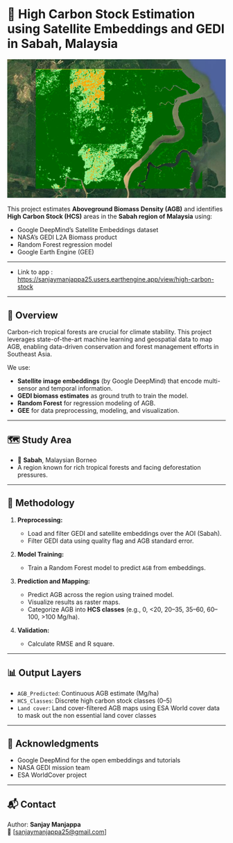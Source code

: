 # 🌳 High Carbon Stock Estimation using Satellite Embeddings and GEDI in Sabah, Malaysia

![HCS map](images/Picture1.png)

This project estimates **Aboveground Biomass Density (AGB)** and identifies **High Carbon Stock (HCS)** areas in the **Sabah region of Malaysia** using:

- Google DeepMind’s Satellite Embeddings dataset
- NASA’s GEDI L2A Biomass product
- Random Forest regression model
- Google Earth Engine (GEE)

---

- Link to app : https://sanjaymanjappa25.users.earthengine.app/view/high-carbon-stock

---

## 🚀 Overview

Carbon-rich tropical forests are crucial for climate stability. This project leverages state-of-the-art machine learning and geospatial data to map AGB, enabling data-driven conservation and forest management efforts in Southeast Asia.

We use:
- **Satellite image embeddings** (by Google DeepMind) that encode multi-sensor and temporal information.
- **GEDI biomass estimates** as ground truth to train the model.
- **Random Forest** for regression modeling of AGB.
- **GEE** for data preprocessing, modeling, and visualization.

---

## 🗺️ Study Area

- 📍 **Sabah**, Malaysian Borneo  
- A region known for rich tropical forests and facing deforestation pressures.

---

## 🧠 Methodology

1. **Preprocessing:**
   - Load and filter GEDI and satellite embeddings over the AOI (Sabah).
   - Filter GEDI data using quality flag and AGB standard error.

2. **Model Training:**
   - Train a Random Forest model to predict `AGB` from embeddings.

3. **Prediction and Mapping:**
   - Predict AGB across the region using trained model.
   - Visualize results as raster maps.
   - Categorize AGB into **HCS classes** (e.g., 0, <20, 20–35, 35–60, 60–100, >100 Mg/ha).

4. **Validation:**
   - Calculate RMSE and R square.

---

## 📊 Output Layers

- `AGB_Predicted`: Continuous AGB estimate (Mg/ha)
- `HCS_Classes`: Discrete high carbon stock classes (0–5)
- `Land cover`: Land cover-filtered AGB maps using ESA World cover data to mask out the non essential land cover classes

---

## 🤝 Acknowledgments

- Google DeepMind for the open embeddings and tutorials
- NASA GEDI mission team
- ESA WorldCover project

---

## 📬 Contact
Author:
**Sanjay Manjappa**  
📧 [sanjaymanjappa25@gmail.com]  